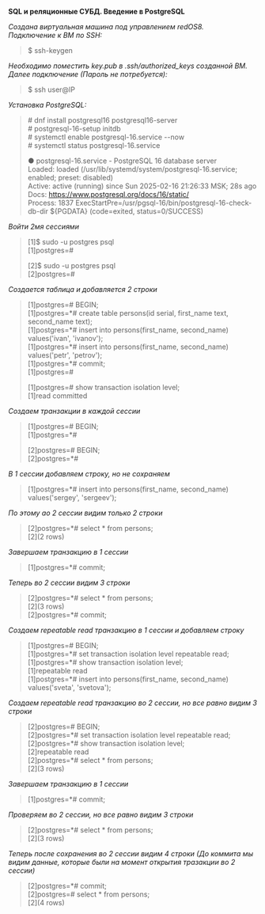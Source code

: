 **SQL и реляционные СУБД. Введение в PostgreSQL**  

*Создана виртуальная машина под управлением redOS8.*  
*Подключение к ВМ по SSH:*  
> $ ssh-keygen  
  
*Необходимо поместить key.pub в .ssh/authorized_keys созданной ВМ.*  
*Далее подключение (Пароль не потребуется):*  
> $ ssh user@IP  
  
  
*Установка PostgreSQL:*  
> \# dnf install postgresql16 postgresql16-server  
> \# postgresql-16-setup initdb  
> \# systemctl enable postgresql-16.service --now  
> \# systemctl status postgresql-16.service  
>  
> ● postgresql-16.service - PostgreSQL 16 database server  
>     Loaded: loaded (/usr/lib/systemd/system/postgresql-16.service; enabled; preset: disabled)  
>     Active: active (running) since Sun 2025-02-16 21:26:33 MSK; 28s ago  
>       Docs: https://www.postgresql.org/docs/16/static/  
>    Process: 1837 ExecStartPre=/usr/pgsql-16/bin/postgresql-16-check-db-dir ${PGDATA} (code=exited, status=0/SUCCESS)  
>  
  
*Войти 2мя сессиями*  
> [1]$ sudo -u postgres psql  
> [1]postgres=#  
>  
> [2]$ sudo -u postgres psql  
> [2]postgres=#  
  
*Создается таблица и добавляется 2 строки*  
> [1]postgres=# BEGIN;  
> [1]postgres=\*# create table persons(id serial, first_name text, second_name text);  
> [1]postgres=\*# insert into persons(first_name, second_name) values('ivan', 'ivanov');  
> [1]postgres=\*# insert into persons(first_name, second_name) values('petr', 'petrov');  
> [1]postgres=\*# commit;  
> [1]postgres=#  
>  
> [1]postgres=# show transaction isolation level;  
> [1]read committed  
  
*Создаем транзакции в каждой сессии*  
> [1]postgres=# BEGIN;  
> [1]postgres=\*#  
>  
> [2]postgres=# BEGIN;  
> [2]postgres=\*#  
  
*В 1 сессии добавляем строку, но не сохраняем*  
> [1]postgres=\*# insert into persons(first_name, second_name) values('sergey', 'sergeev');  
  
*По этому ао 2 сессии видим только 2 строки*  
> [2]postgres=\*# select * from persons;  
> [2](2 rows)  
  
*Завершаем транзакцию в 1 сессии*  
> [1]postgres=\*# commit;  
  
*Теперь во 2 сессии видим 3 строки*  
> [2]postgres=\*# select * from persons;  
> [2](3 rows)  
> [2]postgres=\*# commit;  

*Создаем repeatable read транзакцию в 1 сессии и добавляем строку*  
> [1]postgres=# BEGIN;  
> [1]postgres=\*# set transaction isolation level repeatable read;  
> [1]postgres=\*# show transaction isolation level;  
> [1]repeatable read  
> [1]postgres=\*# insert into persons(first_name, second_name) values('sveta', 'svetova');  
  
*Создаем repeatable read транзакцию во 2 сессии, но все равно видим 3 строки*  
> [2]postgres=# BEGIN;  
> [2]postgres=\*# set transaction isolation level repeatable read;  
> [2]postgres=\*# show transaction isolation level;  
> [2]repeatable read  
> [2]postgres=\*# select * from persons;  
> [2](3 rows)  
  
*Завершаем транзакцию в 1 сессии*  
> [1]postgres=\*# commit;  
  
*Проверяем во 2 сессии, но все равно видим 3 строки*  
> [2]postgres=\*# select * from persons;  
> [2](3 rows)  
  
*Теперь после сохранения во 2 сессии видим 4 строки (До коммита мы видим данные, которые были на момент открытия тразакции во 2 сессии)*  
> [2]postgres=\*# commit;  
> [2]postgres=# select * from persons;  
> [2](4 rows)  
  
